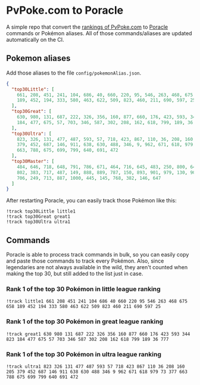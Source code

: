 # PvPoke.com to Poracle
A simple repo that convert the [rankings of PvPoke.com](https://pvpoke.com/rankings/) to [Poracle](https://github.com/KartulUdus/PoracleJS) commands or Pokémon aliases. 
All of those commands/aliases are updated automatically on the CI.

## Pokemon aliases
Add those aliases to the file `config/pokemonAlias.json`. 

<!-- aliases-start -->
```json
{
  "top30Little": [
    661, 208, 451, 241, 104, 686, 40, 660, 220, 95, 546, 263, 468, 675, 658,
    189, 452, 194, 333, 580, 463, 622, 509, 823, 460, 211, 690, 597, 25
  ],
  "top30Great": [
    630, 980, 131, 687, 222, 326, 356, 160, 877, 660, 176, 423, 593, 344, 823,
    184, 477, 675, 57, 703, 346, 587, 302, 208, 162, 618, 799, 189, 36, 777
  ],
  "top30Ultra": [
    823, 326, 131, 477, 487, 593, 57, 718, 423, 867, 110, 36, 208, 160, 205,
    379, 452, 687, 146, 911, 638, 630, 488, 346, 9, 962, 671, 618, 979, 73, 377,
    663, 788, 675, 699, 799, 640, 691, 472
  ],
  "top30Master": [
    484, 646, 718, 648, 791, 786, 671, 464, 716, 645, 483, 250, 800, 643, 644,
    802, 383, 717, 487, 149, 888, 889, 787, 150, 893, 901, 979, 130, 905, 485,
    706, 249, 713, 887, 1000, 445, 145, 768, 382, 146, 647
  ]
}
```
<!-- aliases-end -->

After restarting Poracle, you can easily track those Pokémon like this:
```shell
!track top30Little little1
!track top30Great great1
!track top30Ultra ultra1
```

## Commands
Poracle is able to process track commands in bulk, so you can easily copy and paste those commands to track every Pokémon. 
Also, since legendaries are not always available in the wild, they aren't counted when making the top 30, but still added to the list just in case.

### Rank 1 of the top 30 Pokémon in little league ranking
<!-- top30little-start -->
```
!track little1 661 208 451 241 104 686 40 660 220 95 546 263 468 675 658 189 452 194 333 580 463 622 509 823 460 211 690 597 25
```
<!-- top30little-end -->

### Rank 1 of the top 30 Pokémon in great league ranking
<!-- top30great-start -->
```
!track great1 630 980 131 687 222 326 356 160 877 660 176 423 593 344 823 184 477 675 57 703 346 587 302 208 162 618 799 189 36 777
```
<!-- top30great-end -->

### Rank 1 of the top 30 Pokémon in ultra league ranking
<!-- top30ultra-start -->
```
!track ultra1 823 326 131 477 487 593 57 718 423 867 110 36 208 160 205 379 452 687 146 911 638 630 488 346 9 962 671 618 979 73 377 663 788 675 699 799 640 691 472
```
<!-- top30ultra-end -->
